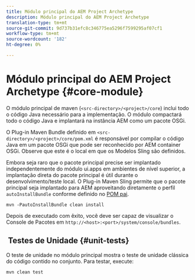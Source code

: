 ```yaml
---
title: Módulo principal do AEM Project Archetype
description: Módulo principal do AEM Project Archetype
translation-type: tm+mt
source-git-commit: 9d737b31efc8c346775ea5296f7599295af07cf1
workflow-type: tm+mt
source-wordcount: '182'
ht-degree: 0%

---
```



# Módulo principal do AEM Project Archetype {#core-module}

O módulo principal de maven (`<src-directory>/<project>/core`) inclui todo o código Java necessário para a implementação. O módulo compactará todo o código Java e implantará na instância AEM como um pacote OSGi.

O Plug-in Maven Bundle definido em `<src-directory>/<project>/core/pom.xml` é responsável por compilar o código Java em um pacote OSGi que pode ser reconhecido por AEM container OSGi. Observe que este é o local em que os Modelos Sling são definidos.

Embora seja raro que o pacote principal precise ser implantado independentemente do módulo ui.apps em ambientes de nível superior, a implantação direta do pacote principal é útil durante o desenvolvimento/teste local. O Plug-in Maven Sling permite que o pacote principal seja implantado para AEM aproveitando diretamente o perfil `autoInstallBundle` conforme definido no [POM pai](/help/developing/archetype/using.md#parent-pom).

```shell
mvn -PautoInstallBundle clean install
```

Depois de executado com êxito, você deve ser capaz de visualizar o Console de Pacotes em `http://<host>:<port>/system/console/bundles`.

##  Testes de Unidade {#unit-tests}

O teste de unidade no módulo principal mostra o teste de unidade clássica do código contido no conjunto. Para testar, execute:

```shell
mvn clean test
```
